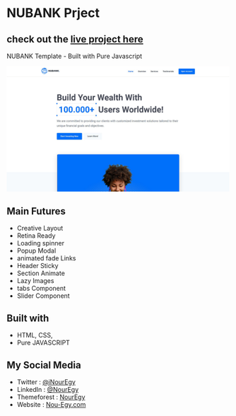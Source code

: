 # NUBANK Prject

## check out the <a href="https://nubank-nouregy.netlify.app/" target="_blank">live project here</a>

NUBANK Template - Built with Pure Javascript

<img src="./imgs/nubank-app-NourEgy-screenshot.png" alt="img">

<h2>Main Futures</h2>
<ul>
  <li>Creative Layout</li>
  <li>Retina Ready</li>
  <li>Loading spinner</li>
  <li>Popup Modal</li>
  <li>animated fade Links</li>
  <li>Header Sticky</li>
  <li>Section Animate</li>
  <li>Lazy Images</li>
  <li>tabs Component</li>
  <li>Slider Component</li>
</ul>

<h2>Built with</h2>
<ul>
  <li>HTML, CSS,</li>
  <li>Pure JAVASCRIPT</li>
</ul>

<h2>My Social Media</h2>
<ul>
    <li>Twitter : <a href="https://twitter.com/iNourEgy" target="_blank">@iNourEgy</a></li>
    <li>LinkedIn : <a href="https://www.linkedin.com/in/nouregy/" target="_blank">@NourEgy</a></li>
    <li>Themeforest : <a href="https://themeforest.net/user/nouregy" target="_blank">NourEgy</a></li>
    <li>Website : <a href="https://nour-egy.com/" target="_blank">Nou-Egy.com</a></li>
</ul>
